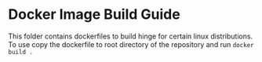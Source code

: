 # Docker Image Build Guide

This folder contains dockerfiles to build hinge for certain linux distributions. To use copy the dockerfile to root directory of the repository and run `docker build .`

